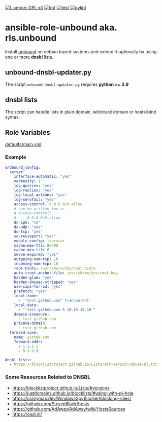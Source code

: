 [![License: GPL v3](https://img.shields.io/badge/License-GPL%20v3-blue.svg)](http://www.gnu.org/licenses/gpl-3.0)
[![lint](https://github.com/Rosa-Luxemburgstiftung-Berlin/ansible-role-unbound/actions/workflows/lint.yml/badge.svg)](https://github.com/Rosa-Luxemburgstiftung-Berlin/ansible-role-unbound/actions?query=workflow%3Aansible-lint)
[![test](https://github.com/Rosa-Luxemburgstiftung-Berlin/ansible-role-unbound/actions/workflows/molecule.yml/badge.svg)](https://github.com/Rosa-Luxemburgstiftung-Berlin/ansible-role-unbound/actions/workflows/molecule.yml)
[![pylint](https://github.com/Rosa-Luxemburgstiftung-Berlin/ansible-role-unbound/actions/workflows/pylint.yml/badge.svg)](https://github.com/Rosa-Luxemburgstiftung-Berlin/ansible-role-unbound/actions/workflows/pylint.yml)

# ansible-role-unbound aka. rls.unbound
Install [unbound](https://github.com/NLnetLabs/unbound) on debian based systems
and extend it optionally by using one or more __dnsbl__ lists.

## unbound-dnsbl-updater.py
The script `unbound-dnsbl-updater.py` requires **python >= 3.9**

## dnsbl lists
The script can handle lists in plain domain, wilrdcard domain or hosts/bind syntax.

## Role Variables

[defaults/main.yml](defaults/main.yml)

### Example
```yaml
undbound_config:
  server:
    interface-automatic: "yes"
    verbosity: 1
    log-queries: "yes"
    log-replies: "yes"
    log-local-actions: "yes"
    log-servfail: "yes"
    access-control: 0.0.0.0/0 allow
    # can be written too as
    # access-control:
    #   - 0.0.0.0/0 allow
    do-ip6: "no"
    do-udp: "yes"
    do-tcp: "yes"
    so-reuseport: "yes"
    module-config: iterator
    cache-max-ttl: 86400
    cache-min-ttl: 0
    serve-expired: "yes"
    outgoing-num-tcp: 10
    incoming-num-tcp: 10
    root-hints: /usr/share/dns/root.hints
    auto-trust-anchor-file: /usr/share/dns/root.key
    harden-glue: "yes"
    harden-dnssec-stripped: "yes"
    use-caps-for-id: "yes"
    prefetch: "yes"
    local-zone:
      - '"test.github.com" transparent'
    local-data:
      - "'test.github.com A 10.10.10.10'"
    domain-insecure:
      - test.github.com
    private-domain:
      - test.github.com
  forward-zone:
    name: github.com
    forward-addr:
      - 1.1.1.1
      - 9.9.9.9

dnsbl_lists:
  - https://blocklistproject.github.io/Lists/alt-version/abuse-nl.txt
```

### Some Resources Related to DNSBL

  * https://blocklistproject.github.io/Lists/#versions
  * https://justdomains.github.io/blocklists/#using-with-pi-hole
  * https://crazymax.dev/WindowsSpyBlocker/blocking-rules/
  * https://github.com/StevenBlack/hosts
  * https://github.com/AdAway/AdAway/wiki/HostsSources
  * https://oisd.nl/
